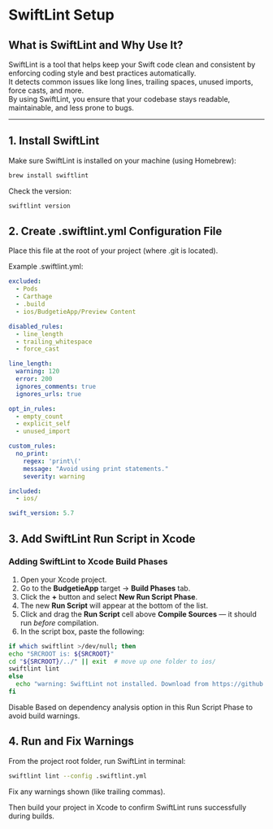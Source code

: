 # SwiftLint Setup

## What is SwiftLint and Why Use It?

SwiftLint is a tool that helps keep your Swift code clean and consistent by enforcing coding style and best practices automatically.  
It detects common issues like long lines, trailing spaces, unused imports, force casts, and more.  
By using SwiftLint, you ensure that your codebase stays readable, maintainable, and less prone to bugs.

---

## 1. Install SwiftLint

Make sure SwiftLint is installed on your machine (using Homebrew):
```bash
brew install swiftlint
```

Check the version:
```bash
swiftlint version
```


## 2. Create .swiftlint.yml Configuration File

Place this file at the root of your project (where .git is located).

Example .swiftlint.yml:

```yaml
excluded:
  - Pods
  - Carthage
  - .build
  - ios/BudgetieApp/Preview Content

disabled_rules:
  - line_length
  - trailing_whitespace
  - force_cast

line_length:
  warning: 120
  error: 200
  ignores_comments: true
  ignores_urls: true

opt_in_rules:
  - empty_count
  - explicit_self
  - unused_import

custom_rules:
  no_print:
    regex: 'print\('
    message: "Avoid using print statements."
    severity: warning

included:
  - ios/

swift_version: 5.7
```


## 3. Add SwiftLint Run Script in Xcode

### Adding SwiftLint to Xcode Build Phases

1. Open your Xcode project.
2. Go to the **BudgetieApp** target → **Build Phases** tab.
3. Click the **+** button and select **New Run Script Phase**.
4. The new **Run Script** will appear at the bottom of the list.
5. Click and drag the **Run Script** cell above **Compile Sources** — it should run *before* compilation.
6. In the script box, paste the following:

```sh
if which swiftlint >/dev/null; then
echo "SRCROOT is: ${SRCROOT}"
cd "${SRCROOT}/../" || exit  # move up one folder to ios/
swiftlint lint
else
  echo "warning: SwiftLint not installed. Download from https://github.com/realm/SwiftLint"
fi
```

Disable Based on dependency analysis option in this Run Script Phase to avoid build warnings.

## 4. Run and Fix Warnings
From the project root folder, run SwiftLint in terminal:

```bash
swiftlint lint --config .swiftlint.yml
```

Fix any warnings shown (like trailing commas).

Then build your project in Xcode to confirm SwiftLint runs successfully during builds.

